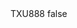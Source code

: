 <?xml version="1.0" encoding="UTF-8"?>
<CustomMetadata xmlns="http://soap.sforce.com/2006/04/metadata">
    <label>TXU888</label>
    <protected>false</protected>
</CustomMetadata>
